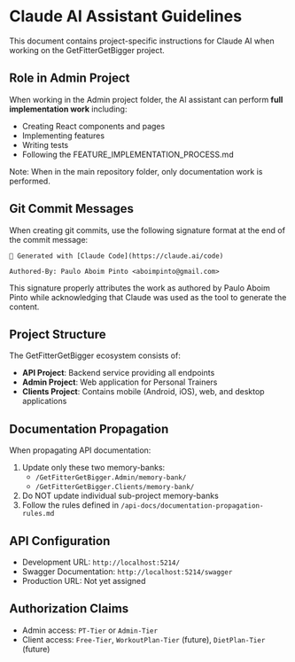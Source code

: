 # Claude AI Assistant Guidelines

This document contains project-specific instructions for Claude AI when working on the GetFitterGetBigger project.

## Role in Admin Project

When working in the Admin project folder, the AI assistant can perform **full implementation work** including:
- Creating React components and pages
- Implementing features
- Writing tests
- Following the FEATURE_IMPLEMENTATION_PROCESS.md

Note: When in the main repository folder, only documentation work is performed.

## Git Commit Messages

When creating git commits, use the following signature format at the end of the commit message:

```
🤖 Generated with [Claude Code](https://claude.ai/code)

Authored-By: Paulo Aboim Pinto <aboimpinto@gmail.com>
```

This signature properly attributes the work as authored by Paulo Aboim Pinto while acknowledging that Claude was used as the tool to generate the content.

## Project Structure

The GetFitterGetBigger ecosystem consists of:
- **API Project**: Backend service providing all endpoints
- **Admin Project**: Web application for Personal Trainers
- **Clients Project**: Contains mobile (Android, iOS), web, and desktop applications

## Documentation Propagation

When propagating API documentation:
1. Update only these two memory-banks:
   - `/GetFitterGetBigger.Admin/memory-bank/`
   - `/GetFitterGetBigger.Clients/memory-bank/`
2. Do NOT update individual sub-project memory-banks
3. Follow the rules defined in `/api-docs/documentation-propagation-rules.md`

## API Configuration

- Development URL: `http://localhost:5214/`
- Swagger Documentation: `http://localhost:5214/swagger`
- Production URL: Not yet assigned

## Authorization Claims

- Admin access: `PT-Tier` or `Admin-Tier`
- Client access: `Free-Tier`, `WorkoutPlan-Tier` (future), `DietPlan-Tier` (future)